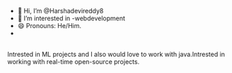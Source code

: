 - 👋 Hi, I’m @Harshadevireddy8
- 👀 I’m interested in -webdevelopment
- 😄 Pronouns: He/Him.
- 
<br>Intrested in ML projects and I also would love to work with java.Intrested in working with real-time open-source projects.

<!---
Harshadevireddy8/Harshadevireddy8 is a ✨ special ✨ repository because its `README.md` (this file) appears on your GitHub profile.
You can click the Preview link to take a look at your changes.
--->
